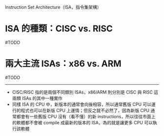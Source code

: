 Instruction Set Architecture（ISA，指令集架構）

# ISA 的種類：CISC vs. RISC

#TODO 

# 兩大主流 ISAs：x86 vs. ARM

#TODO 

---

- CISC/RISC 指的是兩個不同類別 ISAs，x86/ARM 則分別是 CISC 與 RISC 這兩類 ISAs 的其中一種實作
- 同樣 ISA 的 CPU 中，新版本的通常會向後相容，所以通常舊版 CPU 可以運行的程式也可以在新版 CPU 上運情；但反之就不必然了，因為新版 CPU 通常都會有一些舊版 CPU 沒有（看不懂）的新 instructions，所以往往市面上的軟體都不會被 compile 成最新的版本的 ISA，為的就是讓更多 CPU 可以執行該軟體
